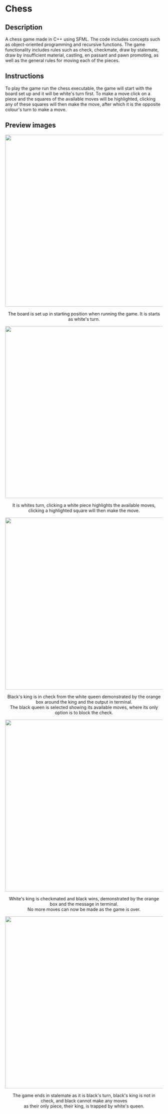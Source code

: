 # Chess

## Description
A chess game made in C++ using SFML. The code includes concepts such as object-oriented programming and recursive functions.
The game functionality includes rules such as check, checkmate, draw by stalemate, draw by insufficient material, castling, en passant and pawn promoting, as well as the general rules for moving each of the pieces.

## Instructions
To play the game run the chess executable, the game will start with the board set up and it will be white's turn first.
To make a move click on a piece and the squares of the available moves will be highlighted, clicking any of these squares will then make the move, after which it is the opposite colour's turn to make a move.

## Preview images
<div align="center">
  <img src="https://github.com/liamblaschka/chess/blob/images/start.png?raw=true" width="526" height="550">
  <p>The board is set up in starting position when running the game. It is starts as white's turn.</p>
  <img src="https://github.com/liamblaschka/chess/blob/images/select_piece.png?raw=true" width="526" height="550">
  <p>
    It is whites turn, clicking a white piece highlights the available moves,<br>
    clicking a highlighted square will then make the move.
  </p>
  <img src="https://github.com/liamblaschka/chess/blob/images/check.png?raw=true" width="856" height="550">
  <p>
    Black's king is in check from the white queen demonstrated by the orange box around the king and the output in terminal.<br>
    The black queen is selected showing its available moves, where its only option is to block the check.
  </p>
  <img src="https://github.com/liamblaschka/chess/blob/images/checkmate.png?raw=true" width="857" height="550">
  <p>
    White's king is checkmated and black wins, demonstrated by the orange box and the message in terminal.<br>
    No more moves can now be made as the game is over.
  </p>
  <img src="https://github.com/liamblaschka/chess/blob/images/stalemate.png?raw=true" width="858" height="550">
  <p>
    The game ends in stalemate as it is black's turn, black's king is not in check, and black cannot make any moves<br>
    as their only piece, their king, is trapped by white's queen.
  </p>
</div>


